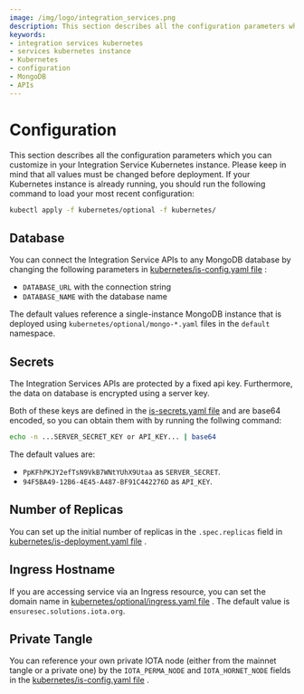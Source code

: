 ```yaml
---
image: /img/logo/integration_services.png
description: This section describes all the configuration parameters which you can customize in your Integration Service Kubernetes instance.
keywords:
- integration services kubernetes
- services kubernetes instance
- Kubernetes
- configuration
- MongoDB
- APIs
---
```

# Configuration

This section describes all the configuration parameters which you can customize in your Integration Service Kubernetes
instance. Please keep in mind that all values must be changed before deployment. If your Kubernetes instance is already
running, you should run the following command to load your most recent configuration:

```bash
kubectl apply -f kubernetes/optional -f kubernetes/
```

## Database

You can connect the Integration Service APIs to any MongoDB database by changing the following parameters
in  [kubernetes/is-config.yaml file](https://github.com/iotaledger/integration-services/blob/master/kubernetes/is-config.yaml) :

- `DATABASE_URL` with the connection string
- `DATABASE_NAME` with the database name

The default values reference a single-instance MongoDB instance that is deployed
using `kubernetes/optional/mongo-*.yaml` files in the `default` namespace.

## Secrets

The Integration Services APIs are protected by a fixed api key. Furthermore, the data on database is encrypted using a
server key.

Both of these keys are defined in
the [is-secrets.yaml file](https://github.com/iotaledger/integration-services/blob/master/kubernetes/is-secrets.yaml)
and are base64 encoded, so you can obtain them with by running the follwing command:

```bash
echo -n ...SERVER_SECRET_KEY or API_KEY... | base64
```

The default values are:

- `PpKFhPKJY2efTsN9VkB7WNtYUhX9Utaa` as `SERVER_SECRET`.
- `94F5BA49-12B6-4E45-A487-BF91C442276D` as `API_KEY`.

## Number of Replicas

You can set up the initial number of replicas in the `.spec.replicas` field
in [kubernetes/is-deployment.yaml  file](https://github.com/iotaledger/integration-services/blob/master/kubernetes/is-deployment.yaml)
.

## Ingress Hostname

If you are accessing service via an Ingress resource, you can set the domain name
in [kubernetes/optional/ingress.yaml file](https://github.com/iotaledger/integration-services/blob/master/kubernetes/optional/ingress.yaml)
. The default value is `ensuresec.solutions.iota.org`.

## Private Tangle

You can reference your own private IOTA node (either from the mainnet tangle or a private one) by the `IOTA_PERMA_NODE`
and `IOTA_HORNET_NODE` fields in
the [kubernetes/is-config.yaml file](https://github.com/iotaledger/integration-services/blob/master/kubernetes/is-config.yaml)
.

